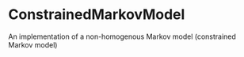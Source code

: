 # ConstrainedMarkovModel
An implementation of a non-homogenous Markov model (constrained Markov model)
